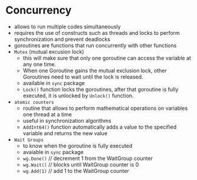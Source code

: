 # Concurrency
- allows to run multiple codes simultaneously
- requires the use of constructs such as threads and locks to perform synchronization and prevent deadlocks
- goroutines are functions that run concurrently with other functions
- `Mutex` (mutual excusion lock) 
    - this will make sure that only one goroutine can access the variable at any one time.
    - When one Goroutine gains the mutual exclusion lock, other Goroutines need to wait until the lock is released.
    - available in `sync` package
    - `Lock()` function locks the goroutines, after that goroutine is fully executed, it is unlocked by `Unlock()` function. 
- `atomic counters`
    - routine that allows to perform mathematical operations on variables one thread at a time
    - useful in synchronization algorithms
    - `AddInt64()` function automatically adds a value to the specified variable and returns the new value
- `Wait Groups` 
    - to know when the goroutine is fully executed
    - avaiable in `sync` package
    - `wg.Done()` // decrement 1 from the WaitGroup counter
    - `wg.Wait()` // blocks until WaitGroup counter is 0
    - `wg.Add(1)` // add 1 to the WaitGroup counter
